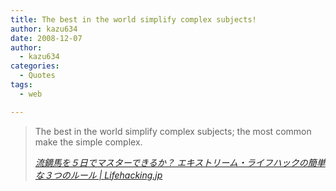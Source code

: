 ```yaml
---
title: The best in the world simplify complex subjects!
author: kazu634
date: 2008-12-07
author:
  - kazu634
categories:
  - Quotes
tags:
  - web

---
```

<div class="section">
<blockquote title="流鏑馬を５日でマスターできるか？ エキストリーム・ライフハックの簡単な３つのルール | Lifehacking.jp" cite="http://lifehacking.jp/2008/12/three-rules-of-extreme-lifehacking/">
<p>
      The best in the world simplify complex subjects; the most common make the simple complex.
</p>
    
<p>
<cite><a href="http://lifehacking.jp/2008/12/three-rules-of-extreme-lifehacking/" onclick="__gaTracker('send', 'event', 'outbound-article', 'http://lifehacking.jp/2008/12/three-rules-of-extreme-lifehacking/', '流鏑馬を５日でマスターできるか？ エキストリーム・ライフハックの簡単な３つのルール | Lifehacking.jp');" target="_blank">流鏑馬を５日でマスターできるか？ エキストリーム・ライフハックの簡単な３つのルール | Lifehacking.jp</a></cite>
</p>
</blockquote>
</div>
